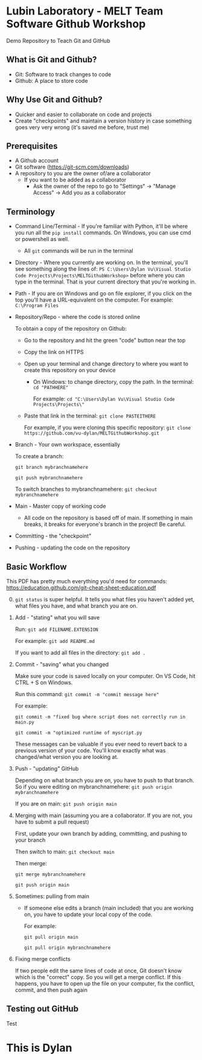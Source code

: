 # Lubin Laboratory - MELT Team Software Github Workshop
Demo Repository to Teach Git and GitHub

## What is Git and Github?
* Git: Software to track changes to code 
* Github: A place to store code

## Why Use Git and Github?
* Quicker and easier to collaborate on code and projects
* Create "checkpoints" and maintain a version history in case something goes very very wrong (it's saved me before, trust me)

## Prerequisites
* A Github account
* Git software (https://git-scm.com/downloads)
* A repository to you are the owner of/are a collaborator
    * If you want to be added as a collaborator
        * Ask the owner of the repo to go to "Settings" -> "Manage Access" -> Add you as a collaborator

## Terminology
* Command Line/Terminal - If you're familiar with Python, it'll be where you run all the `pip install` commands. On Windows, you can use cmd or powershell as well.
    * All `git` commands will be run in the terminal
* Directory - Where you currently are working on. In the terminal, you'll see something along the lines of: `PS C:\Users\Dylan Vu\Visual Studio Code Projects\Projects\MELTGithubWorkshop>` before where you can type in the terminal. That is your current directory that you're working in.
* Path - If you are on Windows and go on file explorer, if you click on the top you'll have a URL-equivalent on the computer. For example: `C:\Program Files`
* Repository/Repo - where the code is stored online
    
    To obtain a copy of the repository on Github:
    * Go to the repository and hit the green "code" button near the top
    * Copy the link on HTTPS
    * Open up your terminal and change directory to where you want to create this repository on your device
        * On Windows: to change directory, copy the path. In the terminal: `cd "PATHHERE"`

            For example: `cd "C:\Users\Dylan Vu\Visual Studio Code Projects\Projects\"`

    * Paste that link in the terminal: `git clone PASTEITHERE`
    
        For example, if you were cloning this specific repository: `git clone https://github.com/vu-dylan/MELTGithubWorkshop.git`
* Branch - Your own workspace, essentially
    
    To create a branch:
    
    `git branch mybranchnamehere`
    
    `git push mybranchnamehere`
    
    To switch branches to mybranchnamehere: `git checkout mybranchnamehere`
* Main - Master copy of working code
    * All code on the repository is based off of main. If something in main breaks, it breaks for everyone's branch in the project! Be careful.
* Committing - the "checkpoint"
* Pushing - updating the code on the repository

## Basic Workflow
This PDF has pretty much everything you'd need for commands: https://education.github.com/git-cheat-sheet-education.pdf

0. `git status` is super helpful. It tells you what files you haven't added yet, what files you have, and what branch you are on.
1. Add - "stating" what you will save
    
    Run: `git add FILENAME.EXTENSION`
    
    For example: `git add README.md`
    
    If you want to add all files in the directory: `git add .`
2. Commit - "saving" what you changed
    
    Make sure your code is saved locally on your computer. On VS Code, hit CTRL + S on Windows.
    
    Run this command: `git commit -m "commit message here"`
    
    For example:
    
    `git commit -m "fixed bug where script does not correctly run in main.py`
    
    `git commit -m "optimized runtime of myscript.py`
    
    These messages can be valuable if you ever need to revert back to a previous version of your code. You'll know exactly what was changed/what version you are looking at.
3. Push - "updating" GitHub
    
    Depending on what branch you are on, you have to push to that branch. So if you were editing on mybranchnamehere: `git push origin mybranchnamehere`
    
    If you are on main: `git push origin main`
4. Merging with main (assuming you are a collaborator. If you are not, you have to submit a pull request)
    
    First, update your own branch by adding, committing, and pushing to your branch
    
    Then switch to main: `git checkout main`
    
    Then merge:
    
    `git merge mybranchnamehere`
    
    `git push origin main`
5. Sometimes: pulling from main
    * If someone else edits a branch (main included) that you are working on, you have to update your local copy of the code.

        For example:
    
        `git pull origin main`
    
        `git pull origin mybranchnamehere`
6. Fixing merge conflicts
    
    If two people edit the same lines of code at once, Git doesn't know which is the "correct" copy. So you will get a merge conflict. If this happens, you have to open up the file on your computer, fix the conflict, commit, and then push again


## Testing out GitHub

Test

# This is Dylan
